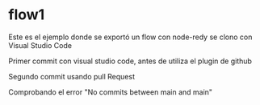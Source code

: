 # flow1
Este es el ejemplo donde se exportó un flow con node-redy se clono con Visual Studio Code

Primer commit con visual studio code, antes de utiliza el plugin de github

Segundo commit usando pull Request

Comprobando el error "No commits between main and main"